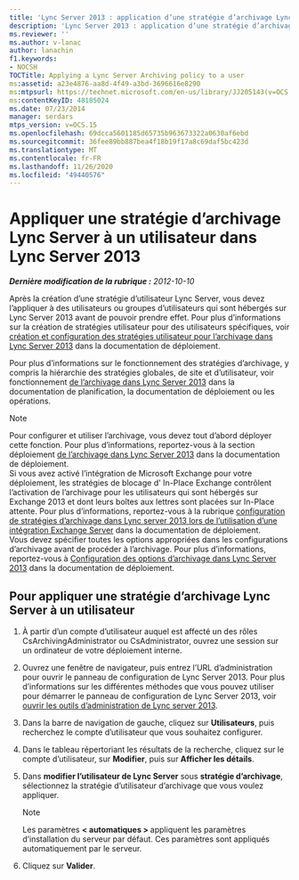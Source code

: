 ```yaml
---
title: 'Lync Server 2013 : application d’une stratégie d’archivage Lync Server à un utilisateur'
description: 'Lync Server 2013 : application d’une stratégie d’archivage Lync Server à un utilisateur.'
ms.reviewer: ''
ms.author: v-lanac
author: lanachin
f1.keywords:
- NOCSH
TOCTitle: Applying a Lync Server Archiving policy to a user
ms:assetid: a23e4876-aa8d-4f49-a3bd-3696616e8290
ms:mtpsurl: https://technet.microsoft.com/en-us/library/JJ205143(v=OCS.15)
ms:contentKeyID: 48185024
ms.date: 07/23/2014
manager: serdars
mtps_version: v=OCS.15
ms.openlocfilehash: 69dcca5601185d65735b963673322a0630af6ebd
ms.sourcegitcommit: 36fee89bb887bea4f18b19f17a8c69daf5bc423d
ms.translationtype: MT
ms.contentlocale: fr-FR
ms.lasthandoff: 11/26/2020
ms.locfileid: "49440576"
---
```

# <a name="applying-a-lync-server-archiving-policy-to-a-user-in-lync-server-2013"></a>Appliquer une stratégie d’archivage Lync Server à un utilisateur dans Lync Server 2013

<div data-xmlns="http://www.w3.org/1999/xhtml">

<div class="topic" data-xmlns="http://www.w3.org/1999/xhtml" data-msxsl="urn:schemas-microsoft-com:xslt" data-cs="https://msdn.microsoft.com/">

<div data-asp="https://msdn2.microsoft.com/asp">



</div>

<div id="mainSection">

<div id="mainBody">

<span> </span>

_**Dernière modification de la rubrique :** 2012-10-10_

Après la création d’une stratégie d’utilisateur Lync Server, vous devez l’appliquer à des utilisateurs ou groupes d’utilisateurs qui sont hébergés sur Lync Server 2013 avant de pouvoir prendre effet. Pour plus d’informations sur la création de stratégies utilisateur pour des utilisateurs spécifiques, voir [création et configuration des stratégies utilisateur pour l’archivage dans Lync Server 2013](lync-server-2013-creating-and-configuring-user-policies-for-archiving-in-lync-server.md) dans la documentation de déploiement.

Pour plus d’informations sur le fonctionnement des stratégies d’archivage, y compris la hiérarchie des stratégies globales, de site et d’utilisateur, voir fonctionnement [de l’archivage dans Lync Server 2013](lync-server-2013-how-archiving-works.md) dans la documentation de planification, la documentation de déploiement ou les opérations.

<div>


> [!NOTE]  
> Pour configurer et utiliser l’archivage, vous devez tout d’abord déployer cette fonction. Pour plus d’informations, reportez-vous à la section déploiement <A href="lync-server-2013-deploying-archiving.md">de l’archivage dans Lync Server 2013</A> dans la documentation de déploiement.<BR>Si vous avez activé l’intégration de Microsoft Exchange pour votre déploiement, les stratégies de blocage d' In-Place Exchange contrôlent l’activation de l’archivage pour les utilisateurs qui sont hébergés sur Exchange 2013 et dont leurs boîtes aux lettres sont placées sur In-Place attente. Pour plus d’informations, reportez-vous à la rubrique <A href="lync-server-2013-setting-up-policies-for-archiving-when-using-exchange-server-integration.md">configuration de stratégies d’archivage dans Lync server 2013 lors de l’utilisation d’une intégration Exchange Server</A> dans la documentation de déploiement.<BR>Vous devez spécifier toutes les options appropriées dans les configurations d’archivage avant de procéder à l’archivage. Pour plus d’informations, reportez-vous à <A href="lync-server-2013-configuring-archiving-options.md">Configuration des options d’archivage dans Lync Server 2013</A> dans la documentation de déploiement.



</div>

<div>

## <a name="to-apply-a-lync-server-archiving-policy-to-a-user"></a>Pour appliquer une stratégie d’archivage Lync Server à un utilisateur

1.  À partir d’un compte d’utilisateur auquel est affecté un des rôles CsArchivingAdministrator ou CsAdministrator, ouvrez une session sur un ordinateur de votre déploiement interne.

2.  Ouvrez une fenêtre de navigateur, puis entrez l’URL d’administration pour ouvrir le panneau de configuration de Lync Server 2013. Pour plus d’informations sur les différentes méthodes que vous pouvez utiliser pour démarrer le panneau de configuration de Lync Server 2013, voir [ouvrir les outils d’administration de Lync server 2013](lync-server-2013-open-lync-server-administrative-tools.md).

3.  Dans la barre de navigation de gauche, cliquez sur **Utilisateurs**, puis recherchez le compte d’utilisateur que vous souhaitez configurer.

4.  Dans le tableau répertoriant les résultats de la recherche, cliquez sur le compte d’utilisateur, sur **Modifier**, puis sur **Afficher les détails**.

5.  Dans **modifier l’utilisateur de Lync Server** sous **stratégie d’archivage**, sélectionnez la stratégie d’utilisateur d’archivage que vous voulez appliquer.
    
    <div>
    

    > [!NOTE]  
    > Les paramètres <STRONG> &lt; automatiques &gt; </STRONG> appliquent les paramètres d’installation du serveur par défaut. Ces paramètres sont appliqués automatiquement par le serveur.

    
    </div>

6.  Cliquez sur **Valider**.

</div>

</div>

<span> </span>

</div>

</div>

</div>

